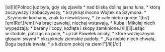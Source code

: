 [ol][li]Północ już była, gdy się zjawiła * nad bliską doliną jasna łuna, * którą zoczywszy i zobaczywszy, * krzyknął mocno Wojtek na Szymona: * „Szymonie kochany, znak to niewidziany, * że całe niebo goreje.”[br/][em]Ref.[/em] Na braci zawołaj, niechaj wstawają, * Kuba i Mikołaj niech wypędzają: * barany i copy, koźlęta i skopy zamknione.[/li][li]Leżąc w stodole, patrząc na pole, * ujrzał Pawełek anioły, * które wdzięcznymi głosami swymi * okrzyknęły ziemskie padoły: * „Na niebie niech chwała, Bogu będzie trwała, * a ludziom pokój na ziemi!”[/li][/ol]